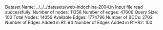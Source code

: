 Dataset Name: ../../../datasets/web-indochina-2004.in
Input file read successfully.
Number of nodes: 11358
Number of edges: 47606
Query Size: 100
Total Nodes: 14059
Available Edges: 1774796
Number of BCCs: 2702
Number of Edges Added in R1: 94
Number of Edges Added in R1+R2: 100
